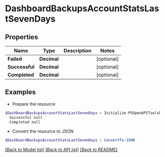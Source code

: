 # DashboardBackupsAccountStatsLastSevenDays
## Properties

Name | Type | Description | Notes
------------ | ------------- | ------------- | -------------
**Failed** | **Decimal** |  | [optional] 
**Successful** | **Decimal** |  | [optional] 
**Completed** | **Decimal** |  | [optional] 

## Examples

- Prepare the resource
```powershell
$DashboardBackupsAccountStatsLastSevenDays = Initialize-PSOpenAPIToolsDashboardBackupsAccountStatsLastSevenDays  -Failed null `
 -Successful null `
 -Completed null
```

- Convert the resource to JSON
```powershell
$DashboardBackupsAccountStatsLastSevenDays | ConvertTo-JSON
```

[[Back to Model list]](../README.md#documentation-for-models) [[Back to API list]](../README.md#documentation-for-api-endpoints) [[Back to README]](../README.md)

